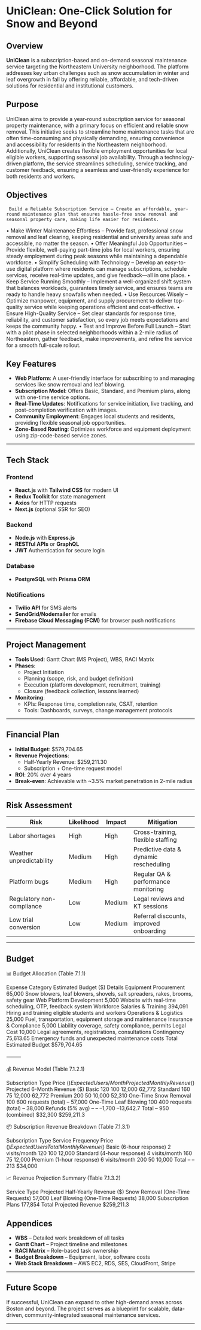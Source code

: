 # UniClean: One-Click Solution for Snow and Beyond

## Overview

**UniClean** is a subscription-based and on-demand seasonal maintenance service targeting the Northeastern University neighborhood. The platform addresses key urban challenges such as snow accumulation in winter and leaf overgrowth in fall by offering reliable, affordable, and tech-driven solutions for residential and institutional customers.

## Purpose
UniClean aims to provide a year-round subscription service for seasonal property maintenance, with a primary focus on efficient and reliable snow removal. This initiative seeks to streamline home maintenance tasks that are often time-consuming and physically demanding, ensuring convenience and accessibility for residents in the Northeastern neighborhood. Additionally, UniClean creates flexible employment opportunities for local eligible workers, supporting seasonal job availability. Through a technology-driven platform, the service streamlines scheduling, service tracking, and customer feedback, ensuring a seamless and user-friendly experience for both residents and workers.

## Objectives
     Build a Reliable Subscription Service – Create an affordable, year-round maintenance plan that ensures hassle-free snow removal and seasonal property care, making life easier for residents.

•	Make Winter Maintenance Effortless – Provide fast, professional snow removal and leaf clearing, keeping residential and university areas safe and accessible, no matter the season.
•	Offer Meaningful Job Opportunities – Provide flexible, well-paying part-time jobs for local workers, ensuring steady employment during peak seasons while maintaining a dependable workforce.
•	Simplify Scheduling with Technology – Develop an easy-to-use digital platform where residents can manage subscriptions, schedule services, receive real-time updates, and give feedback—all in one place.
•	Keep Service Running Smoothly – Implement a well-organized shift system that balances workloads, guarantees timely service, and ensures teams are ready to handle heavy snowfalls when needed.
•	Use Resources Wisely – Optimize manpower, equipment, and supply procurement to deliver top-quality service while keeping operations efficient and cost-effective.
•	Ensure High-Quality Service – Set clear standards for response time, reliability, and customer satisfaction, so every job meets expectations and keeps the community happy.
•	Test and Improve Before Full Launch – Start with a pilot phase in selected neighborhoods within a 2-mile radius of Northeastern, gather feedback, make improvements, and refine the service for a smooth full-scale rollout.

## Key Features

- **Web Platform**: A user-friendly interface for subscribing to and managing services like snow removal and leaf blowing.
- **Subscription Model**: Offers Basic, Standard, and Premium plans, along with one-time service options.
- **Real-Time Updates**: Notifications for service initiation, live tracking, and post-completion verification with images.
- **Community Employment**: Engages local students and residents, providing flexible seasonal job opportunities.
- **Zone-Based Routing**: Optimizes workforce and equipment deployment using zip-code-based service zones.

---

## Tech Stack

### Frontend
- **React.js** with **Tailwind CSS** for modern UI
- **Redux Toolkit** for state management
- **Axios** for HTTP requests
- **Next.js** (optional SSR for SEO)

### Backend
- **Node.js** with **Express.js**
- **RESTful APIs** or **GraphQL**
- **JWT** Authentication for secure login

### Database
- **PostgreSQL** with **Prisma ORM**

### Notifications
- **Twilio API** for SMS alerts
- **SendGrid/Nodemailer** for emails
- **Firebase Cloud Messaging (FCM)** for browser push notifications

---

## Project Management

- **Tools Used**: Gantt Chart (MS Project), WBS, RACI Matrix
- **Phases**:
  - Project Initiation
  - Planning (scope, risk, and budget definition)
  - Execution (platform development, recruitment, training)
  - Closure (feedback collection, lessons learned)
- **Monitoring**:
  - KPIs: Response time, completion rate, CSAT, retention
  - Tools: Dashboards, surveys, change management protocols

---

## Financial Plan

- **Initial Budget**: $579,704.65
- **Revenue Projections**:
  - Half-Yearly Revenue: $259,211.30
  - Subscription + One-time request model
- **ROI**: 20% over 4 years
- **Break-even**: Achievable with ~3.5% market penetration in 2-mile radius

---

## Risk Assessment

| Risk | Likelihood | Impact | Mitigation |
|------|------------|--------|------------|
| Labor shortages | High | High | Cross-training, flexible staffing |
| Weather unpredictability | Medium | High | Predictive data & dynamic rescheduling |
| Platform bugs | Medium | High | Regular QA & performance monitoring |
| Regulatory non-compliance | Low | Medium | Legal reviews and KT sessions |
| Low trial conversion | Low | Medium | Referral discounts, improved onboarding |

---

## Budget


📊 Budget Allocation (Table 7.1.1)

Expense Category	Estimated Budget ($)	Details
Equipment Procurement	65,000	Snow blowers, leaf blowers, shovels, salt spreaders, rakes, brooms, safety gear
Web Platform Development	5,000	Website with real-time scheduling, OTP, feedback system
Workforce Salaries & Training	394,091	Hiring and training eligible students and workers
Operations & Logistics	25,000	Fuel, transportation, equipment storage and maintenance
Insurance & Compliance	5,000	Liability coverage, safety compliance, permits
Legal Cost	10,000	Legal agreements, registrations, consultations
Contingency	75,613.65	Emergency funds and unexpected maintenance costs
Total Estimated Budget	$579,704.65	


⸻

💰 Revenue Model (Table 7.1.2.1)

Subscription Type	Price ($)	Expected Users/Month	Projected Monthly Revenue ($)	Projected 6-Month Revenue ($)
Basic	120	100	12,000	62,772
Standard	160	75	12,000	62,772
Premium	200	50	10,000	52,310
One-Time Snow Removal	100	600 requests (total)	–	57,000
One-Time Leaf Blowing	100	400 requests (total)	–	38,000
Refunds (5% avg)	–	–	–1,700	–13,642.7
Total	–	950 (combined)	$32,300	$259,211.3


📦 Subscription Revenue Breakdown (Table 7.1.3.1)

Subscription Type	Service Frequency	Price ($)	Expected Users	Total Monthly Revenue ($)
Basic (6-hour response)	2 visits/month	120	100	12,000
Standard (4-hour response)	4 visits/month	160	75	12,000
Premium (1-hour response)	6 visits/month	200	50	10,000
Total	–	–	213	$34,000


📈 Revenue Projection Summary (Table 7.1.3.2)

Service Type	Projected Half-Yearly Revenue ($)
Snow Removal (One-Time Requests)	57,000
Leaf Blowing (One-Time Requests)	38,000
Subscription Plans	177,854
Total Projected Revenue	$259,211.3


## Appendices

- **WBS** – Detailed work breakdown of all tasks
- **Gantt Chart** – Project timeline and milestones
- **RACI Matrix** – Role-based task ownership
- **Budget Breakdown** – Equipment, labor, software costs
- **Web Stack Breakdown** – AWS EC2, RDS, SES, CloudFront, Stripe

---

## Future Scope

If successful, UniClean can expand to other high-demand areas across Boston and beyond. The project serves as a blueprint for scalable, data-driven, community-integrated seasonal maintenance services.

---
